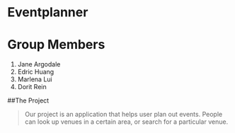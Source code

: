 Eventplanner
============


# Group Members
1. Jane Argodale
2. Edric Huang
3. Marlena Lui
4. Dorit Rein


##The Project
>Our project is an application that helps user plan out events. People can look up venues in a certain area, or search for a particular venue.

